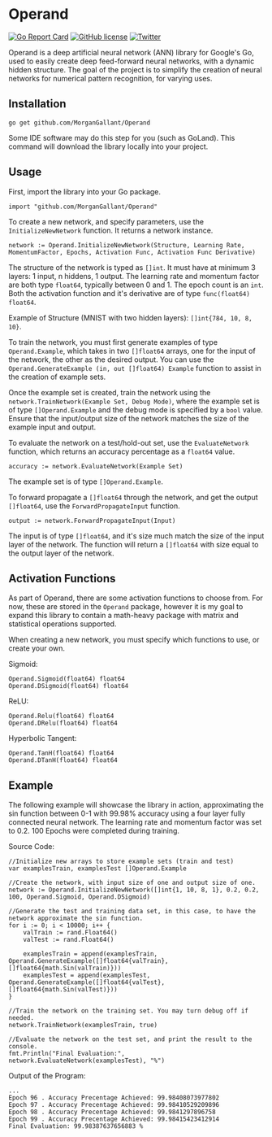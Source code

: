 # Operand

[![Go Report Card](https://goreportcard.com/badge/github.com/MorganGallant/Operand)](https://goreportcard.com/report/github.com/MorganGallant/Operand)
[![GitHub license](https://img.shields.io/github/license/MorganGallant/Operand.svg)](https://github.com/MorganGallant/Operand/blob/master/LICENSE)
[![Twitter](https://img.shields.io/twitter/url/https/github.com/MorganGallant/Operand.svg?style=social)](https://twitter.com/intent/tweet?text=&url=https%3A%2F%2Fgithub.com%2FMorganGallant%2FOperand)

Operand is a deep artificial neural network (ANN) library for Google's Go, used to easily create deep feed-forward neural networks, with a dynamic hidden structure. The goal of the project is to simplify the creation of neural networks for numerical pattern recognition, for varying uses.



## Installation
```
go get github.com/MorganGallant/Operand
```

Some IDE software may do this step for you (such as GoLand). This command will download the library locally into your project.

## Usage

First, import the library into your Go package.
```
import "github.com/MorganGallant/Operand"
```

To create a new network, and specify parameters, use the ```InitializeNewNetwork``` function. It returns a network instance.

```
network := Operand.InitializeNewNetwork(Structure, Learning Rate, MomentumFactor, Epochs, Activation Func, Activation Func Derivative)
```

The structure of the network is typed as  ```[]int```. It must have at minimum 3 layers: 1 input, n hiddens, 1 output.
The learning rate and momentum factor are both type ```float64```, typically between 0 and 1. The epoch count is an ```int```. Both the activation function and it's derivative are of type ```func(float64) float64```.

Example of Structure (MNIST with two hidden layers): ```[]int{784, 10, 8, 10}```.

To train the network, you must first generate examples of type ```Operand.Example```, which takes in two ```[]float64``` arrays, one for the input of the network, the other as the desired output. You can use the ```Operand.GenerateExample (in, out []float64) Example``` function to assist in the creation of example sets.

Once the example set is created, train the network using the ```network.TrainNetwork(Example Set, Debug Mode)```, where the example set is of type ```[]Operand.Example``` and the debug mode is specified by a ```bool``` value. Ensure that the input/output size of the network matches the size of the example input and output.

To evaluate the network on a test/hold-out set, use the ```EvaluateNetwork``` function, which returns an accuracy percentage as a ```float64``` value.

```
accuracy := network.EvaluateNetwork(Example Set)
```

The example set is of type ```[]Operand.Example```.

To forward propagate a ```[]float64``` through the network, and get the output ```[]float64```, use the ```ForwardPropagateInput``` function.

```
output := network.ForwardPropagateInput(Input)
```

The input is of type ```[]float64```, and it's size much match the size of the input layer of the network.
The function will return a ```[]float64``` with size equal to the output layer of the network.

## Activation Functions

As part of Operand, there are some activation functions to choose from.  For now, these are stored in the ```Operand``` package, however it is my goal to expand this library to contain a math-heavy package with matrix and statistical operations supported.

When creating a new network, you must specify which functions to use, or create your own.

Sigmoid:
```
Operand.Sigmoid(float64) float64
Operand.DSigmoid(float64) float64
```

ReLU:
```
Operand.Relu(float64) float64
Operand.DRelu(float64) float64
```

Hyperbolic Tangent:
```
Operand.TanH(float64) float64
Operand.DTanH(float64) float64
```

## Example

The following example will showcase the library in action, approximating the sin function between 0-1 with 99.98% accuracy using a four layer fully connected neural network. The learning rate and momentum factor was set to 0.2. 100 Epochs were completed during training.

Source Code:
```
//Initialize new arrays to store example sets (train and test)
var examplesTrain, examplesTest []Operand.Example

//Create the network, with input size of one and output size of one.
network := Operand.InitializeNewNetwork([]int{1, 10, 8, 1}, 0.2, 0.2, 100, Operand.Sigmoid, Operand.DSigmoid)

//Generate the test and training data set, in this case, to have the network approximate the sin function.
for i := 0; i < 10000; i++ {
    valTrain := rand.Float64()
    valTest := rand.Float64()

    examplesTrain = append(examplesTrain, Operand.GenerateExample([]float64{valTrain}, []float64{math.Sin(valTrain)}))
    examplesTest = append(examplesTest, Operand.GenerateExample([]float64{valTest}, []float64{math.Sin(valTest)}))
}

//Train the network on the training set. You may turn debug off if needed.
network.TrainNetwork(examplesTrain, true)

//Evaluate the network on the test set, and print the result to the console.
fmt.Println("Final Evaluation:", network.EvaluateNetwork(examplesTest), "%")
```

Output of the Program:
```
...
Epoch 96 . Accuracy Precentage Achieved: 99.98408073977802
Epoch 97 . Accuracy Precentage Achieved: 99.98410529209896
Epoch 98 . Accuracy Precentage Achieved: 99.9841297896758
Epoch 99 . Accuracy Precentage Achieved: 99.98415423412914
Final Evaluation: 99.98387637656883 %
```



